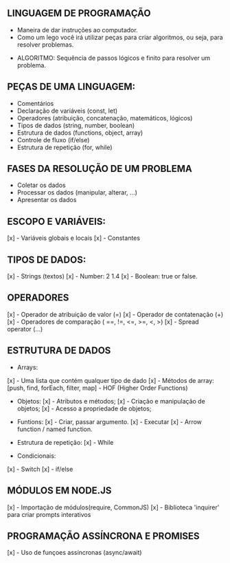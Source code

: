 ## LINGUAGEM DE PROGRAMAÇÃO

- Maneira de dar instruções ao computador.
- Como um lego você irá utilizar peças para criar algoritmos, ou seja, para resolver problemas.

+ ALGORITMO: Sequência de passos lógicos e finito para resolver um problema.

## PEÇAS DE UMA LINGUAGEM:

- Comentários
- Declaração de variáveis (const, let)
- Operadores (atribuição, concatenação, matemáticos, lógicos)
- Tipos de dados (string, number, boolean)
- Estrutura de dados (functions, object, array)
- Controle de fluxo (if/else)
- Estrutura de repetição (for, while)

## FASES DA RESOLUÇÃO DE UM PROBLEMA

- Coletar os dados
- Processar os dados (manipular, alterar, ...)
- Apresentar os dados

## ESCOPO E VARIÁVEIS:

[x] - Variáveis globais e locais
[x] - Constantes

## TIPOS DE DADOS:

[x] - Strings (textos)
[x] - Number: 2 1.4
[x] - Boolean: true or false.

## OPERADORES

[x] - Operador de atribuição de valor (=)
[x] - Operador de contatenação (+)
[x] - Operadores de comparação ( ==, !=, <=, >=, <, >)
[x] - Spread operator (...)

## ESTRUTURA DE DADOS

+ Arrays: 

[x] - Uma lista que contém qualquer tipo de dado
[x] - Métodos de array: [push, find, forEach, filter, map] - HOF (Higher Order Functions)

+ Objetos: 
        [x] - Atributos e métodos; 
        [x] - Criação e manipulação de objetos;
        [x] - Acesso a propriedade de objetos;

+ Funtions: 
        [x] - Criar, passar argumento.
        [x] - Executar
        [x] - Arrow function / named function.

+ Estrutura de repetição:
[x] - While

+ Condicionais:

[x] - Switch
[x] - if/else

## MÓDULOS EM NODE.JS

[x] - Importação de módulos(require, CommonJS)
[x] - Biblioteca 'inquirer' para criar prompts interativos

## PROGRAMAÇÃO ASSÍNCRONA E PROMISES

[x] - Uso de funçoes assíncronas (async/await)